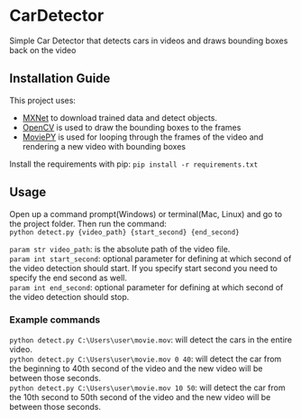 # CarDetector
Simple Car Detector that detects cars in videos and draws bounding boxes back on the video


## Installation Guide
This project uses:
* [MXNet][1] to download trained data and detect objects. 
* [OpenCV][2] is used to draw the bounding boxes to the frames
* [MoviePY][2] is used for looping through the frames of the video and rendering a new video with bounding boxes

Install the requirements with pip:
`pip install -r requirements.txt`

[1]: http://mxnet.incubator.apache.org/ "MxNet"
[2]: https://zulko.github.io/moviepy/ "MoviePy"
[3]: https://opencv.org/ "OpenCV"

## Usage
Open up a command prompt(Windows) or terminal(Mac, Linux) and go to the project folder. Then run the command:  
`python detect.py {video_path} {start_second} {end_second}`  

`param str video_path`: is the absolute path of the video file.  
`param int start_second`: optional parameter for defining at which second of the video detection should start. 
If you specify start second you need to specify the end second as well.  
`param int end_second`: optional parameter for defining at which second of the video detection should stop.

### Example commands
`python detect.py C:\Users\user\movie.mov`: will detect the cars in the entire video.  
`python detect.py C:\Users\user\movie.mov 0 40`: will detect the car from the beginning to 40th second of the video 
and the new video will be between those seconds.  
`python detect.py C:\Users\user\movie.mov 10 50`: will detect the car from the 10th second to 50th second of the video 
and the new video will be between those seconds. 
